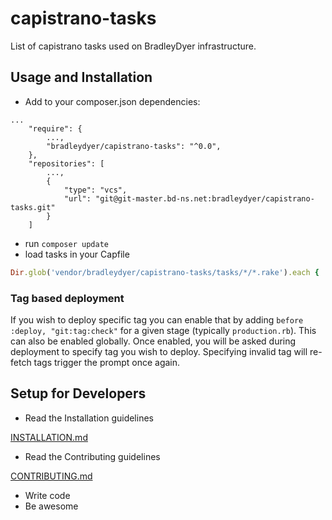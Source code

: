 # capistrano-tasks

List of capistrano tasks used on BradleyDyer infrastructure.

## Usage and Installation
 - Add to your composer.json dependencies:
```
...
    "require": {
        ...,
        "bradleydyer/capistrano-tasks": "^0.0",
    },
    "repositories": [
        ...,
        {
            "type": "vcs",
            "url": "git@git-master.bd-ns.net:bradleydyer/capistrano-tasks.git"
        }
    ]
```
 - run `composer update`
 - load tasks in your Capfile
```ruby
Dir.glob('vendor/bradleydyer/capistrano-tasks/tasks/*/*.rake').each { |r| import r }
```

### Tag based deployment
If you wish to deploy specific tag you can enable that by adding `before :deploy, "git:tag:check"` for a given stage (typically `production.rb`). This can also be enabled globally. Once enabled, you will be asked during deployment to specify tag you wish to deploy. Specifying invalid tag will re-fetch tags trigger the prompt once again.

## Setup for Developers

 - Read the Installation guidelines

[INSTALLATION.md](https://git-master.bd-ns.net/bradleydyer/capistrano-tasks/blob/master/INSTALLATION.md)

 - Read the Contributing guidelines

[CONTRIBUTING.md](https://git-master.bd-ns.net/bradleydyer/capistrano-tasks/blob/master/CONTRIBUTING.md)

- Write code
- Be awesome
